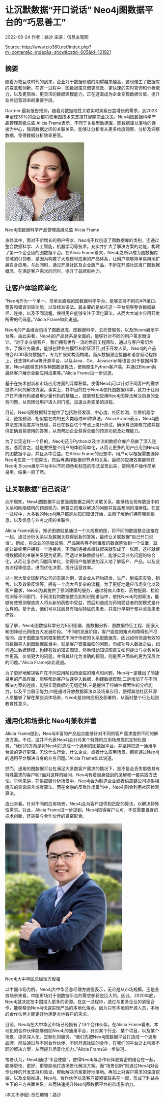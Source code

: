 # 让沉默数据“开口说话” Neo4j图数据平台的“巧思善工”

2022-06-24 作者：路沙 来源：信息主管网

Source: http://www.cio360.net/index.php?m=content&c=index&a=show&catid=605&id=101921

## 摘要

随着万物互联时代的到来，企业对于数据价值的期望越来越高，这也催生了数据库的变革和创新。在这一过程中，图数据库凭借更高效、更快速的实时查询和分析能力，以及更简单、更灵活的数据建模能力，正在逐渐成为企业变现数据价值，提升业务运营效率的重要手段。

Gartner 最新报告预测，随着对数据隐性关联实时洞察日益增长的需求，到2023年全球30%的企业都将使用图技术来支撑其智能商业决策。Neo4j图数据科学产品管理高级总监 Alicia Frame表示，不同于关系型数据库，图数据库以事物的连接为中心，强调数据之间的关联关系，能够让分析者从更多维度观察、分析及洞察数据，使得数据分析效率更高。

![img](news-interview-alicia-and-robin/20220624033539967.jpg)

Neo4j图数据科学产品管理高级总监 Alicia Frame

身处其中，面对不断增长的用户需求，Neo4j不仅创造了图数据库的类别，还通过整合数据科学、人工智能，机器学习等技术，充实并扩大了解决方案的功能，构建了第一个企业级的图数据平台。在Alicia Frame看来，Neo4j之所以成为图数据库领域的引领者，是因为构建了大规模可应用的产品体系，让用户能够简单易用地扩展自身应用。与此同时，通过开发社区及企业版产品，不断在开源社区推广图数据概念，在满足客户需求的同时，提升了品牌影响力。

## 让客户体验简单化

“Neo4j作为一个单一、简单且直观的图数据科学平台，能够支持不同的API接口、警告和错误消除功能，以及标准语法。最主要的是依托这一平台能够整合数据路径、连接，以及不同流程，使得用户能够专注于深化算法，从而大大减少应用开发所需的代码量。”Alicia Frame如此说道。

Neo4j的产品组合包括了图数据库、图数据科学、云托管服务，以及Bloom展示平台等。由此来看，Neo4j的产品体系是全面的，能够针对不同的用户需求而设计。“对于企业版客户，我们拥有世界一流的售前工程团队，通过与客户密切合作，了解业务需求，能够创建业务模型和验证项目;对于开发人员，Neo4j的产品符合ACID事务数据库，专为扩展架构而构建。而从数据源连接器和语言驱动程序上，还支持Kafka等开源平台，以及Java、Go、Javascript等语言;对于数据科学家，Neo4j能够支持多种图数据算法，使用原生Python客户端，并通过Bloom向最终客户展示全新应用成果等。”Alicia Frame进一步说道。

基于在技术创新和市场应用方面的深厚积累，使得Neo4j可以针对不同客户的需求提供不同的解决方案。事实上，其中目的在于Neo4j依托图数据科学，致力于让用户在不用代码或者用少量代码的基础上，就能轻松应用Neo4j图算法解决自身的业务问题，从而降低用户进入的门槛，加速业务变革的进程。

目前，Neo4j图数据科学提供了包括路径发现、中心度、社区检测、监督机器学习、链接预测、相似度在内的五大类超过60种算法。Alicia Frame表示，Neo4j图算法支持高度并行处理，并已在数百亿个节点上进行测试，确保算法能够完成并提供正确且易使用的答案，从而帮助企业获得全面的预测功能及处理能力。

为了实现这样一个目的，Neo4j还与Python以及主流的数据仓库产品做了深入连接。总而言之，就是要把整个用户的体验简单化，从而让更多的用户应用到Neo4j的图数据平台，并且从中受益。在Alicia Frame的设想中，用户可以根据需要选择Neo4j任意一个图算法，然后再选择数据的节点和关系，最终的应用效果能够在Neo4j Bloom展示平台中以不同颜色和标签的形式呈现出来，使得用户操作简单易用，结果一目了然。

## 让关联数据“自己说话”

众所周知，Neo4j图数据平台更强调数据之间的关联关系，能够结合现有数据中的关系和网络结构的预测能力，解答之前难以解决的问题并提高预测的准确性。在这一过程中，大多数的Neo4j用户都是从知识图谱开始，进而了解他们拥有哪些信息，以及信息与业务之间的关联性。

Alicia Frame表示，知识图谱就是通过一个大规模的图，将不同的数据整合连接在一起，通过分析关系以及数据关联得到新的答案，最终让关联数据“自己开口说话”。例如，将企业的基础设施、产品架构等不同维度的数据整合到一个位置，就能让最终用户拥有一个连接点，不同的连接点串联起来就形成了一张网，这样就使得数据间的关联关系更为紧密。而透过关联数据分析，能够实现业务问题的综合化，从而让复杂的问题简单化，使得用户能够更加深入地了解客户、产品，以及业务流程等信息，进而优化决策，提升运营效率。

以一家大型全球制药公司的实践为例，该企业从药物研发、生产，到临床实验、销售，以及效果反馈等，拥有一个庞大且复杂的流程。为了更好地适应市场变化以及客户需求，Neo4j为其提供了预测建模的服务，通过将病人体检、药物配置、检验检测等不同部门、不同流程的数据整合到知识图谱当中，依托Neo4j的图算法，能够有效预测哪些病人将从新的药物中受益，然后知道成为药物受益者的图模式是什么样的。基于此，他们可以找到具有相似特征的患者，并进行早期干预以改善患者疗效。

据了解，Neo4j图数据科学分为知识图谱、图数据分析、图数据特征工程、图嵌入和图神经元网络五大发展阶段。“不同的发展阶段，客户面临的难点和障碍也不尽相同。由于图数据库的框架模式不同于传统的关系型数据库，因此如何快速有效的将数据导入到图数据库当中，就是客户首要面临的问题。而成功导入数据之后，如何通过数据建模，构建有效的知识图谱，然后借助知识图谱又如何提出与业务关联性更高、价值更大的问题，并将其转化为准确的预测，则是客户面临的更为深层次的问题。”Alicia Frame如此说道。

为了更好地解决客户在不同应用阶段所面临的难点和问题，Neo4j一是推出了简捷易用的产品界面，能够帮助客户快速导入数据，构建数据模型;二是增加了与不同解决方案的连接，能够实现数据的无缝迁移;三是提供了伸缩性探索性的分析能力，以及平台展示能力;四是通过开放数据算法以及场景应用，使得其他社区开源人员能够了解在某些具体场景，Neo4j是如何应用及部署的，从而对整个行业起到教育性意义。

## 通用化和场景化 Neo4j兼收并蓄

Alicia Frame提到，Neo4j丰富的产品组合能够针对不同的客户需求提供不同的解决方案。不过，这并不代表Neo4j会针对某个特殊的应用场景提供定制化服务。“我们的方向是将Neo4j打造成一个通用的图数据平台，并坚持把这一通用平台做的更好更深。无论什么行业、什么企业，或者什么应用场景，都能通过Neo4j的通用平台解决自身的业务问题。”Alicia Frame如此说道。

然而，通用的图数据平台在满足大多数客户需求的情况下，是不是会丢失那些具有特殊需求的客户呢?面对这样的疑问，Neo4j有着自身独到的见解和一套实践方法论。举例来讲，在供应链分析场景中，Neo4j会为制造企业或者供应链公司提供相适应的查询语言或者算法。而在金融的反欺诈场景当中，Neo4j则会利用社区检测算法。

由此来看，针对不同的应用场景，Neo4j会为客户提供相匹配的算法，以解决特殊性需求。对此，Alicia Frame进一步提到，Neo4j取得客户认可，不仅需要自身的技术创新，还需要与合作伙伴的紧密配合。

![img](news-interview-alicia-and-robin/20220624033620759.jpg)

Neo4j大中华区总经理方俊强

以中国市场为例，Neo4j大中华区总经理方俊强表示，无论是从市场规模，还是业务场景来看，中国市场对于图数据平台的需求都将是巨大的。因此，2020年底，Neo4j就决定在中国投入更多的资源。在这一过程中，透过与更多企业的紧密合作，能够帮助Neo4j快速实现产品的本地化落地。因为只有本地的开源人员，本地的合作伙伴才能更好地满足本地客户的需求。

目前，Neo4j在大中华区市场已经拥有了13个合作伙伴。在Alicia Frame看来，本地化的合作伙伴能够借助Neo4j的通用平台，针对某个行业、某个项目，以及某个场景，提供深入化、定制化的服务。“我们先把Neo4j图数据平台打造成一个通用品牌，然后通过与不同合作伙伴、不同开源社区的合作，在我们的平台之上构建不同的解决方案，从而提升场景化能力。”Alicia Frame进一步说道。

笔者认为，Neo4j通过“平台使能”，使得Neo4j与合作伙伴更紧密的结合在一起，能够更快、更好、更智能地打造场景化解决方案。而“场景创新”则通过Neo4j对合作伙伴的开发支持和验证，帮助解决方案更好地落地。再加上对客户需求的深度挖掘，以及全局推进，Neo4j、合作伙伴以及客户被紧密联系在一起，形成了利益共生下的三方共赢关系，从而快速提升Neo4j图数据平台的市场影响力。


(本文不涉密)
责任编辑：路沙